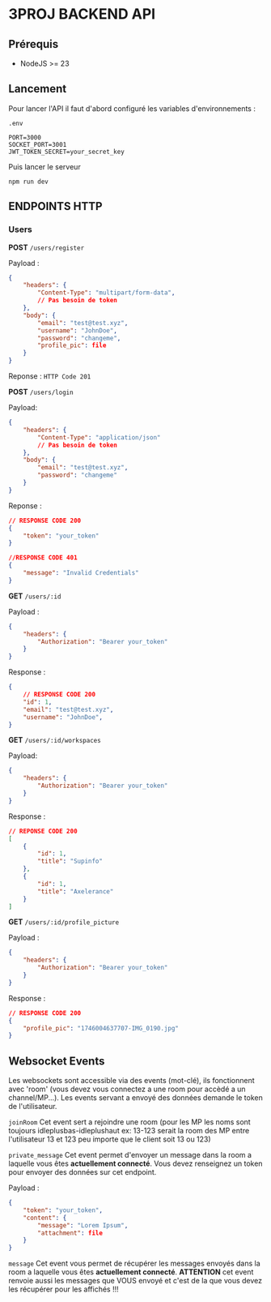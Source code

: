 # 3PROJ BACKEND API

## Prérequis
- NodeJS >= 23

## Lancement
Pour lancer l'API il faut d'abord configuré les variables d'environnements :

```.env```
```.env
PORT=3000
SOCKET_PORT=3001
JWT_TOKEN_SECRET=your_secret_key
```

Puis lancer le serveur
```shell
npm run dev
```

## ENDPOINTS HTTP

### Users
__POST__
```/users/register```

Payload :

```JSON
{
    "headers": {
        "Content-Type": "multipart/form-data",
        // Pas besoin de token
    },
    "body": {
        "email": "test@test.xyz",
        "username": "JohnDoe",
        "password": "changeme",
        "profile_pic": file
    }
}
```

Reponse : ```HTTP Code 201```





__POST__ ```/users/login```

Payload:
```JSON
{
    "headers": {
        "Content-Type": "application/json"
        // Pas besoin de token
    },
    "body": {
        "email": "test@test.xyz",
        "password": "changeme"
    }
}
```

Reponse :
```JSON
// RESPONSE CODE 200
{
    "token": "your_token"
}
```
```JSON
//RESPONSE CODE 401
{
    "message": "Invalid Credentials"
}
```





__GET__ ```/users/:id```

Payload :
```JSON
{
    "headers": {
        "Authorization": "Bearer your_token"
    }
}
```

Response :
```JSON
{
    // RESPONSE CODE 200
    "id": 1,
    "email": "test@test.xyz",
    "username": "JohnDoe",
}
```




__GET__ ```/users/:id/workspaces```

Payload:
```JSON
{
    "headers": {
        "Authorization": "Bearer your_token"
    }
}
```

Response :
```JSON
// REPONSE CODE 200
[
    {
        "id": 1,
        "title": "Supinfo"
    },
    {
        "id": 1,
        "title": "Axelerance"
    }
]
```



__GET__ ```/users/:id/profile_picture```

Payload :
```JSON
{
    "headers": {
        "Authorization": "Bearer your_token"
    }
}
```

Response :
```JSON
// RESPONSE CODE 200
{
    "profile_pic": "1746004637707-IMG_0190.jpg"
}
```


## Websocket Events

Les websockets sont accessible via des events (mot-clé), ils fonctionnent avec 'room' (vous devez vous connectez a une room pour accèdé a un channel/MP...). Les events servant a envoyé des données demande le token de l'utilisateur.

```joinRoom```
Cet event sert a rejoindre une room (pour les MP les noms sont toujours idleplusbas-idleplushaut ex: 13-123 serait la room des MP entre l'utilisateur 13 et 123 peu importe que le client soit 13 ou 123)

```private_message``` 
Cet event permet d'envoyer un message dans la room a laquelle vous êtes **actuellement connecté**. Vous devez renseignez un token pour envoyer des données sur cet endpoint.

Payload :
```JSON
{
    "token": "your_token",
    "content": {
        "message": "Lorem Ipsum",
        "attachment": file
    }
}
```

```message```
Cet event vous permet de récupérer les messages envoyés dans la room a laquelle vous êtes **actuellement connecté**. **ATTENTION** cet event renvoie aussi les messages que VOUS envoyé et c'est de la que vous devez les récupérer pour les affichés !!!